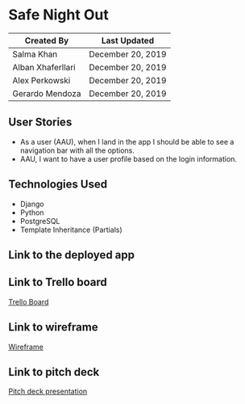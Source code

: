 # Safe Night Out

Created By | Last Updated
-----------|--------------
Salma Khan | December 20, 2019
Alban Xhaferllari | December 20, 2019
Alex Perkowski | December 20, 2019
Gerardo Mendoza | December 20, 2019

## User Stories 
* As a user (AAU), when I land in the app I should be able to see a navigation bar with all the options.
* AAU, I want to have a user profile based on the login information. 

## Technologies Used
* Django
* Python
* PostgreSQL
* Template Inheritance (Partials)

## Link to the deployed app

## Link to Trello board
[Trello Board](https://trello.com/b/eobNgEkN/project-3)

## Link to wireframe 
[Wireframe](https://pr.to/9951J5/)

## Link to pitch deck 
[Pitch deck presentation](https://docs.google.com/presentation/d/1j0e2z1oQUXVFTgXBdu9JAL2-PfTUG1YLmCuoOb15XcQ/edit#slide=id.g7bbe74316e_2_85)